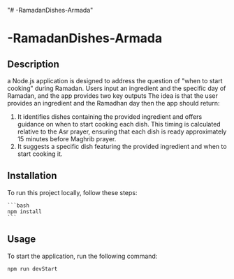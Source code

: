 "# -RamadanDishes-Armada" 
# -RamadanDishes-Armada

## Description


a Node.js application is designed to address the question of "when to start cooking" during Ramadan. Users input an ingredient and the specific day of Ramadan, and the app provides two key outputs
The idea is that the user provides an ingredient and the Ramadhan day then the  app should return:

1. It identifies dishes containing the provided ingredient and offers guidance on when to start cooking each dish. This timing is calculated relative to the Asr prayer, ensuring that each dish is ready approximately 15 minutes before Maghrib prayer. 
2. It suggests a specific dish featuring the provided ingredient and when to start cooking it.
## Installation

To run this project locally, follow these steps:

    ```bash
    npm install
    ```

## Usage

To start the application, run the following command:

```bash
npm run devStart
```
